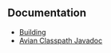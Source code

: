## Documentation

* [Building](https://github.com/ReadyTalk/avian/blob/53eeccf7ef265957eaee9d4d52660baed203a58c/README.md)
* [Avian Classpath Javadoc](/avian-web/javadoc-1.1.0/index.html)

